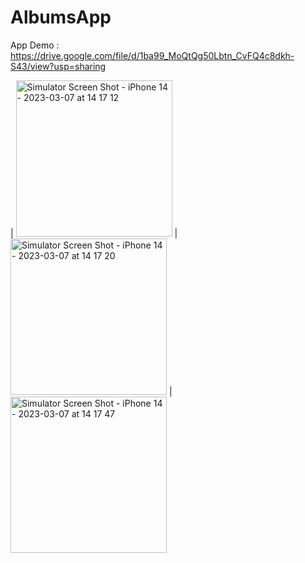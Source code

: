 # AlbumsApp

   App Demo : https://drive.google.com/file/d/1ba99_MoQtQg50Lbtn_CvFQ4c8dkh-S43/view?usp=sharing


|  <img width="250" alt="Simulator Screen Shot - iPhone 14 - 2023-03-07 at 14 17 12" src="https://user-images.githubusercontent.com/58272414/223419911-d889f14a-6709-45be-bd16-0cfb1294eabf.png">
|  <img width="250" alt="Simulator Screen Shot - iPhone 14 - 2023-03-07 at 14 17 20" src="https://user-images.githubusercontent.com/58272414/223421243-33e3660d-2058-4e05-85e2-bc79368ceb26.png">
|  <img width="250" alt="Simulator Screen Shot - iPhone 14 - 2023-03-07 at 14 17 47" src="https://user-images.githubusercontent.com/58272414/223420039-c9f5a961-31d8-42ef-b982-b789d0f2fa00.png">
